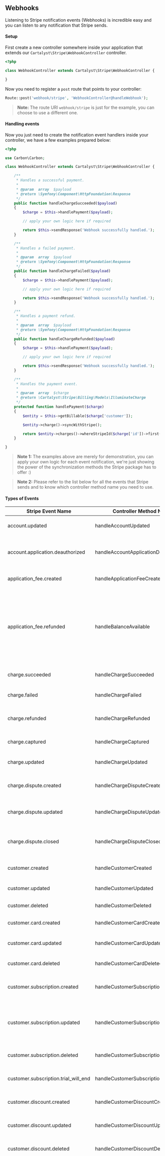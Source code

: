 ## Webhooks

Listening to Stripe notification events (Webhooks) is incredible easy and you can listen to any notification that Stripe sends.

#### Setup

First create a new controller somewhere inside your application that extends our `Cartalyst\Stripe\WebhookController` controller.

```php
<?php

class WebhookController extends Cartalyst\Stripe\WebhookController {

}
```

Now you need to register a `post` route that points to your controller:

```php
Route::post('webhook/stripe', 'WebhookController@handleWebhook');
```

> **Note:** The route URI `webhook/stripe` is just for the example, you can choose to use a different one.

#### Handling events

Now you just need to create the notification event handlers inside your controller, we have a few examples prepared below:

```php
<?php

use Carbon\Carbon;

class WebhookController extends Cartalyst\Stripe\WebhookController {

	/**
	 * Handles a successful payment.
	 *
	 * @param  array  $payload
	 * @return \Symfony\Component\HttpFoundation\Response
	 */
	public function handleChargeSucceeded($payload)
	{
		$charge = $this->handlePayment($payload);

		// apply your own logic here if required

		return $this->sendResponse('Webhook successfully handled.');
	}

	/**
	 * Handles a failed payment.
	 *
	 * @param  array  $payload
	 * @return \Symfony\Component\HttpFoundation\Response
	 */
	public function handleChargeFailed($payload)
	{
		$charge = $this->handlePayment($payload);

		// apply your own logic here if required

		return $this->sendResponse('Webhook successfully handled.');
	}

	/**
	 * Handles a payment refund.
	 *
	 * @param  array  $payload
	 * @return \Symfony\Component\HttpFoundation\Response
	 */
	public function handleChargeRefunded($payload)
	{
		$charge = $this->handlePayment($payload);

		// apply your own logic here if required

		return $this->sendResponse('Webhook successfully handled.');
	}

	/**
	 * Handles the payment event.
	 *
	 * @param  array  $charge
	 * @return \Cartalyst\Stripe\Billing\Models\IlluminateCharge
	 */
	protected function handlePayment($charge)
	{
		$entity = $this->getBillable($charge['customer']);

		$entity->charge()->syncWithStripe();

		return $entity->charges()->whereStripeId($charge['id'])->first();
	}

}
```

> **Note 1:** The examples above are merely for demonstration, you can apply your own logic for each event notification, we're just showing the power of the synchronization methods the Stripe package has to offer :)

> **Note 2:** Please refer to the list below for all the events that Stripe sends and to know which controller method name you need to use.

#### Types of Events

Stripe Event Name                    | Controller Method Name                 | Description
------------------------------------ | -------------------------------------- | ----------------
account.updated                      | handleAccountUpdated                   | Occurs whenever an account status or property has changed.
account.application.deauthorized     | handleAccountApplicationDeauthorized   | Occurs whenever a user deauthorizes an application. Sent to the related application only.
application_fee.created              | handleApplicationFeeCreated            | Occurs whenever an application fee is created on a charge.
application_fee.refunded             | handleBalanceAvailable                 | Occurs whenever your Stripe balance has been updated (e.g. when a charge collected is available to be paid out). By default, Stripe will automatically transfer any funds in your balance to your bank account on a daily basis.
charge.succeeded                     | handleChargeSucceeded                  | Occurs whenever a new charge is created and is successful.
charge.failed                        | handleChargeFailed                     | Occurs whenever a failed charge attempt occurs.
charge.refunded                      | handleChargeRefunded                   | Occurs whenever a charge is refunded, including partial refunds.
charge.captured                      | handleChargeCaptured                   | Occurs whenever a previously uncaptured charge is captured.
charge.updated                       | handleChargeUpdated                    | Occurs whenever a charge description or metadata is updated.
charge.dispute.created               | handleChargeDisputeCreated             | Occurs whenever a customer disputes a charge with their bank (chargeback).
charge.dispute.updated               | handleChargeDisputeUpdated             | Occurs when the dispute is updated (usually with evidence).
charge.dispute.closed                | handleChargeDisputeClosed              | Occurs when the dispute is resolved and the dispute status changes to won or lost.
customer.created                     | handleCustomerCreated                  | Occurs whenever a new customer is created.
customer.updated                     | handleCustomerUpdated                  | Occurs whenever any property of a customer changes.
customer.deleted                     | handleCustomerDeleted                  | Occurs whenever a customer is deleted.
customer.card.created                | handleCustomerCardCreated              | Occurs whenever a new card is created for the customer.
customer.card.updated                | handleCustomerCardUpdated              | Occurs whenever a card's details are changed.
customer.card.deleted                | handleCustomerCardDeleted              | Occurs whenever a card is removed from a customer.
customer.subscription.created        | handleCustomerSubscriptionCreated      | Occurs whenever a customer with no subscription is signed up for a plan.
customer.subscription.updated        | handleCustomerSubscriptionUpdated      | Occurs whenever a subscription changes. Examples would include switching from one plan to another, or switching status from trial to active.
customer.subscription.deleted        | handleCustomerSubscriptionDeleted      | Occurs whenever a customer ends their subscription.
customer.subscription.trial_will_end | handleCustomerSubscriptionTrialWillEnd | Occurs three days before the trial period of a subscription is scheduled to end.
customer.discount.created            | handleCustomerDiscountCreated          | Occurs whenever a coupon is attached to a customer.
customer.discount.updated            | handleCustomerDiscountUpdated          | Occurs whenever a customer is switched from one coupon to another.
customer.discount.deleted            | handleCustomerDiscountDeleted          | Occurs whenever a customer's discount is removed.
invoice.created                      | handleInvoiceCreated                   | Occurs whenever a new invoice is created. If you are using webhooks, Stripe will wait one hour after they have all succeeded to attempt to pay the invoice; the only exception here is on the first invoice, which gets created and paid immediately when you subscribe a customer to a plan. If your webhooks do not all respond successfully, Stripe will continue retrying the webhooks every hour and will not attempt to pay the invoice. After 3 days, Stripe will attempt to pay the invoice regardless of whether or not your webhooks have succeeded. See how to respond to a webhook.
invoice.updated                      | handleInvoiceUpdated                   | Occurs whenever an invoice changes (for example, the amount could change).
invoice.payment_succeeded            | handleInvoicePaymentSucceeded          | Occurs whenever an invoice attempts to be paid, and the payment succeeds.
invoice.payment_failed               | handleInvoicePaymentFailed             | Occurs whenever an invoice attempts to be paid, and the payment fails. This can occur either due to a declined payment, or because the customer has no active card. A particular case of note is that if a customer with no active card reaches the end of its free trial, an invoice.payment_failed notification will occur.
invoiceitem.created                  | handleInvoiceitemCreated               | Occurs whenever an invoice item is created.
invoiceitem.updated                  | handleInvoiceitemUpdated               | Occurs whenever an invoice item is updated.
invoiceitem.deleted                  | handleInvoiceitemDeleted               | Occurs whenever an invoice item is deleted.
plan.created                         | handlePlanCreated                      | Occurs whenever a plan is created.
plan.updated                         | handlePlanUpdated                      | Occurs whenever a plan is updated.
plan.deleted                         | handlePlanDeleted                      | Occurs whenever a plan is deleted.
coupon.created                       | handleCouponCreated                    | Occurs whenever a coupon is created.
coupon.deleted                       | handleCouponDeleted                    | Occurs whenever a coupon is deleted.
transfer.created                     | handleTransferCreated                  | Occurs whenever a new transfer is created.
transfer.updated                     | handleTransferUpdated                  | Occurs whenever the description or metadata of a transfer is updated.
transfer.paid                        | handleTransferPaid                     | Occurs whenever a sent transfer is expected to be available in the destination bank account. If the transfer failed, a transfer.failed webhook will additionally be sent at a later time.
transfer.failed                      | handleTransferFailed                   | Occurs whenever Stripe attempts to send a transfer and that transfer fails.
